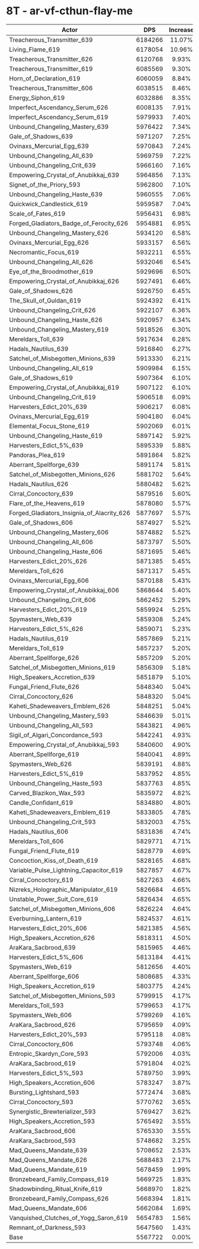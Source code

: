 # 8T - ar-vf-cthun-flay-me
| Actor | DPS | Increase |
|---|:---:|:---:|
|Treacherous_Transmitter_639|6184266|11.07%|
|Living_Flame_619|6178054|10.96%|
|Treacherous_Transmitter_626|6120768|9.93%|
|Treacherous_Transmitter_619|6085569|9.30%|
|Horn_of_Declaration_619|6060059|8.84%|
|Treacherous_Transmitter_606|6038515|8.46%|
|Energy_Siphon_619|6032886|8.35%|
|Imperfect_Ascendancy_Serum_626|6008135|7.91%|
|Imperfect_Ascendancy_Serum_619|5979933|7.40%|
|Unbound_Changeling_Mastery_639|5976422|7.34%|
|Gale_of_Shadows_639|5971207|7.25%|
|Ovinaxs_Mercurial_Egg_639|5970843|7.24%|
|Unbound_Changeling_All_639|5969759|7.22%|
|Unbound_Changeling_Crit_639|5966160|7.16%|
|Empowering_Crystal_of_Anubikkaj_639|5964856|7.13%|
|Signet_of_the_Priory_593|5962800|7.10%|
|Unbound_Changeling_Haste_639|5960555|7.06%|
|Quickwick_Candlestick_619|5959587|7.04%|
|Scale_of_Fates_619|5956431|6.98%|
|Forged_Gladiators_Badge_of_Ferocity_626|5954881|6.95%|
|Unbound_Changeling_Mastery_626|5934120|6.58%|
|Ovinaxs_Mercurial_Egg_626|5933157|6.56%|
|Necromantic_Focus_619|5932211|6.55%|
|Unbound_Changeling_All_626|5932046|6.54%|
|Eye_of_the_Broodmother_619|5929696|6.50%|
|Empowering_Crystal_of_Anubikkaj_626|5927491|6.46%|
|Gale_of_Shadows_626|5926750|6.45%|
|The_Skull_of_Guldan_619|5924392|6.41%|
|Unbound_Changeling_Crit_626|5922107|6.36%|
|Unbound_Changeling_Haste_626|5920957|6.34%|
|Unbound_Changeling_Mastery_619|5918526|6.30%|
|Mereldars_Toll_639|5917634|6.28%|
|Hadals_Nautilus_639|5916840|6.27%|
|Satchel_of_Misbegotten_Minions_639|5913330|6.21%|
|Unbound_Changeling_All_619|5909984|6.15%|
|Gale_of_Shadows_619|5907364|6.10%|
|Empowering_Crystal_of_Anubikkaj_619|5907122|6.10%|
|Unbound_Changeling_Crit_619|5906518|6.09%|
|Harvesters_Edict_20%_639|5906217|6.08%|
|Ovinaxs_Mercurial_Egg_619|5904180|6.04%|
|Elemental_Focus_Stone_619|5902069|6.01%|
|Unbound_Changeling_Haste_619|5897142|5.92%|
|Harvesters_Edict_5%_639|5895339|5.88%|
|Pandoras_Plea_619|5891864|5.82%|
|Aberrant_Spellforge_639|5891174|5.81%|
|Satchel_of_Misbegotten_Minions_626|5881702|5.64%|
|Hadals_Nautilus_626|5880482|5.62%|
|Cirral_Concoctory_639|5879516|5.60%|
|Flare_of_the_Heavens_619|5878080|5.57%|
|Forged_Gladiators_Insignia_of_Alacrity_626|5877697|5.57%|
|Gale_of_Shadows_606|5874927|5.52%|
|Unbound_Changeling_Mastery_606|5874882|5.52%|
|Unbound_Changeling_All_606|5873797|5.50%|
|Unbound_Changeling_Haste_606|5871695|5.46%|
|Harvesters_Edict_20%_626|5871385|5.45%|
|Mereldars_Toll_626|5871317|5.45%|
|Ovinaxs_Mercurial_Egg_606|5870188|5.43%|
|Empowering_Crystal_of_Anubikkaj_606|5868644|5.40%|
|Unbound_Changeling_Crit_606|5862452|5.29%|
|Harvesters_Edict_20%_619|5859924|5.25%|
|Spymasters_Web_639|5859308|5.24%|
|Harvesters_Edict_5%_626|5859071|5.23%|
|Hadals_Nautilus_619|5857869|5.21%|
|Mereldars_Toll_619|5857237|5.20%|
|Aberrant_Spellforge_626|5857209|5.20%|
|Satchel_of_Misbegotten_Minions_619|5856309|5.18%|
|High_Speakers_Accretion_639|5851879|5.10%|
|Fungal_Friend_Flute_626|5848340|5.04%|
|Cirral_Concoctory_626|5848320|5.04%|
|Kaheti_Shadeweavers_Emblem_626|5848251|5.04%|
|Unbound_Changeling_Mastery_593|5846639|5.01%|
|Unbound_Changeling_All_593|5843821|4.96%|
|Sigil_of_Algari_Concordance_593|5842241|4.93%|
|Empowering_Crystal_of_Anubikkaj_593|5840600|4.90%|
|Aberrant_Spellforge_619|5840041|4.89%|
|Spymasters_Web_626|5839191|4.88%|
|Harvesters_Edict_5%_619|5837952|4.85%|
|Unbound_Changeling_Haste_593|5837763|4.85%|
|Carved_Blazikon_Wax_593|5835972|4.82%|
|Candle_Confidant_619|5834880|4.80%|
|Kaheti_Shadeweavers_Emblem_619|5833805|4.78%|
|Unbound_Changeling_Crit_593|5832003|4.75%|
|Hadals_Nautilus_606|5831836|4.74%|
|Mereldars_Toll_606|5829771|4.71%|
|Fungal_Friend_Flute_619|5828779|4.69%|
|Concoction_Kiss_of_Death_619|5828165|4.68%|
|Variable_Pulse_Lightning_Capacitor_619|5827857|4.67%|
|Cirral_Concoctory_619|5827263|4.66%|
|Nizreks_Holographic_Manipulator_619|5826684|4.65%|
|Unstable_Power_Suit_Core_619|5826434|4.65%|
|Satchel_of_Misbegotten_Minions_606|5826224|4.64%|
|Everburning_Lantern_619|5824537|4.61%|
|Harvesters_Edict_20%_606|5821385|4.56%|
|High_Speakers_Accretion_626|5818311|4.50%|
|AraKara_Sacbrood_639|5815965|4.46%|
|Harvesters_Edict_5%_606|5813184|4.41%|
|Spymasters_Web_619|5812656|4.40%|
|Aberrant_Spellforge_606|5808685|4.33%|
|High_Speakers_Accretion_619|5803775|4.24%|
|Satchel_of_Misbegotten_Minions_593|5799915|4.17%|
|Mereldars_Toll_593|5799653|4.17%|
|Spymasters_Web_606|5799269|4.16%|
|AraKara_Sacbrood_626|5795659|4.09%|
|Harvesters_Edict_20%_593|5795118|4.08%|
|Cirral_Concoctory_606|5793748|4.06%|
|Entropic_Skardyn_Core_593|5792006|4.03%|
|AraKara_Sacbrood_619|5791804|4.02%|
|Harvesters_Edict_5%_593|5789750|3.99%|
|High_Speakers_Accretion_606|5783247|3.87%|
|Bursting_Lightshard_593|5772474|3.68%|
|Cirral_Concoctory_593|5770762|3.65%|
|Synergistic_Brewterializer_593|5769427|3.62%|
|High_Speakers_Accretion_593|5765492|3.55%|
|AraKara_Sacbrood_606|5765330|3.55%|
|AraKara_Sacbrood_593|5748682|3.25%|
|Mad_Queens_Mandate_639|5708652|2.53%|
|Mad_Queens_Mandate_626|5688483|2.17%|
|Mad_Queens_Mandate_619|5678459|1.99%|
|Bronzebeard_Family_Compass_619|5669725|1.83%|
|Shadowbinding_Ritual_Knife_619|5668970|1.82%|
|Bronzebeard_Family_Compass_626|5668394|1.81%|
|Mad_Queens_Mandate_606|5662084|1.69%|
|Vanquished_Clutches_of_Yogg_Saron_619|5654783|1.56%|
|Remnant_of_Darkness_593|5647560|1.43%|
|Base|5567722|0.00%|
